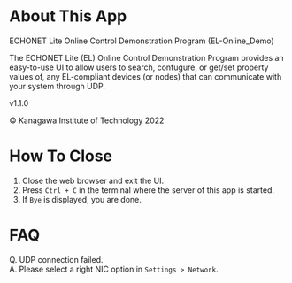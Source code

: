 # About This App

ECHONET Lite Online Control Demonstration Program (EL-Online_Demo)

The ECHONET Lite (EL) Online Control Demonstration Program provides an easy-to-use UI to allow users to search, confugure, or get/set property values of, any EL-compliant devices (or nodes) that can communicate with your system through UDP.

v1.1.0

© Kanagawa Institute of Technology 2022


# How To Close

1. Close the web browser and exit the UI.
1. Press `Ctrl + C` in the terminal where the server of this app is started.
1. If `Bye` is displayed, you are done.


# FAQ

Q. UDP connection failed.\
A. Please select a right NIC option in `Settings > Network`.
